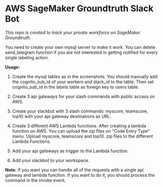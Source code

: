 # AWS SageMaker Groundtruth Slack Bot

*This repo is created to track your private workforce on SageMaker Groundtruth.*

You need to create your own mysql server to make it work. You can delete send_telegram function if you are not interested in getting notified for every single labeling action.

**Usage:**

1. Create the mysql tables as in the screenshots. You should manually add the cognito_sub_id of your workers and slack_id to the table. Then set cognito_sub_id in the labels table as foreign key to users table.

2. Create 3 api gateways for your slash commands with public access on AWS.

3. Create your slackbot with 3 slash commands: myscore, teamscore, top10 with your api gateway destinations as URL.
 
4. Create 3 different AWS Lambda functions.
After creating a lambda function on AWS. You can upload the zip files on "Code Entry Type" menu. Upload myscore, teamscore and top10 .zip files to the different Lambda Functions.

5. Add your api gateways as trigger to the Lambda function.

6. Add your slackbot to your workspace.  


**Note:** If you want you can handle all of the requests with a single api gateway and lambda function. If you want to do it, you should process the command in the invoke event.
